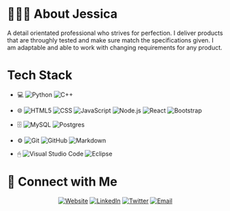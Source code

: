 # 👩🏻‍🦰 About Jessica
A detail orientated professional who strives for perfection. I deliver products that are throughly tested and make sure match the specifications given. I am adaptable and able to work with changing requirements for any product.

# Tech Stack
- 💻 
![Python](https://img.shields.io/badge/-Python-333333?style=flat&logo=python)
![C++](https://img.shields.io/badge/-C++-333333?style=flat&logo=C%2B%2B&logoColor=00599C)

- 🌐 
![HTML5](https://img.shields.io/badge/-HTML5-333333?style=flat&logo=HTML5)
![CSS](https://img.shields.io/badge/-CSS-333333?style=flat&logo=CSS3&logoColor=1572B6)
![JavaScript](https://img.shields.io/badge/-JavaScript-333333?style=flat&logo=javascript)
![Node.js](https://img.shields.io/badge/-Node.js-333333?style=flat&logo=node.js)
![React](https://img.shields.io/badge/-React-333333?style=flat&logo=react)
![Bootstrap](https://img.shields.io/badge/-Bootstrap-333333?style=flat&logo=bootstrap&logoColor=563D7C)
- 🗄 
![MySQL](https://img.shields.io/badge/-MySQL-333333?style=flat&logo=mysql)
![Postgres]()
- ⚙️ 
![Git](https://img.shields.io/badge/-Git-333333?style=flat&logo=git)
![GitHub](https://img.shields.io/badge/-GitHub-333333?style=flat&logo=github)
![Markdown](https://img.shields.io/badge/-Markdown-333333?style=flat&logo=markdown)
- 🖱 
![Visual Studio Code](https://img.shields.io/badge/-Visual%20Studio%20Code-333333?style=flat&logo=visual-studio-code&logoColor=007ACC)
![Eclipse](https://img.shields.io/badge/-Eclipse-333333?style=flat&logo=eclipse-ide&logoColor=2C2255)


# 🤝 Connect with Me 
<p align="center">
<a href="https://duellsoftwaredev.codes/
/"><img alt="Website" src="https://img.shields.io/badge/Website-www.duellsoftwaredev.codes-blue?style=flat-square&logo=google-chrome"></a>
<a href="https://www.linkedin.com/in/jessicaduell/
"><img alt="LinkedIn" src="https://img.shields.io/badge/LinkedIn-Jessica%20Duell-blue?style=flat-square&logo=linkedin"></a>
<a href="https://twitter.com/JDuell_IT
"><img alt="Twitter" src="https://img.shields.io/twitter/url/https/twitter.com/JDuell_IT?style=social&label=Follow%20%40cJDuell_IT"></a>
<a href="mailto:duellsoftwaredev@gmail.com"><img alt="Email" src="https://img.shields.io/badge/Email-duellsoftwaredev@gmail.com-blue?style=flat-square&logo=gmail"></a>
</p>



